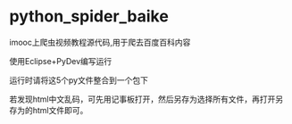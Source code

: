 # python_spider_baike

imooc上爬虫视频教程源代码,用于爬去百度百科内容

使用Eclipse+PyDev编写运行

运行时请将这5个py文件整合到一个包下

若发现html中文乱码，可先用记事板打开，然后另存为选择所有文件，再打开另存为的html文件即可。
